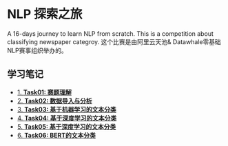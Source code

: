 # NLP 探索之旅
A 16-days journey to learn NLP from scratch. This is a competition about classifying newspaper categroy.
这个比赛是由阿里云天池& Datawhale零基础NLP赛事组织举办的。 

## 学习笔记
- [1. **Task01: 赛题理解**](https://github.com/y25xiang/NLP-/blob/master/NLP学习打卡Task%2001.md)
- [2. **Task02: 数据导入与分析**](https://github.com/y25xiang/NLP-/blob/master/NLP学习打卡Task%2002.md)
- [3. **Task03: 基于机器学习的文本分类**](https://github.com/y25xiang/NLP-/blob/master/NLP学习打卡Task%2003.md)
- [4. **Task04: 基于深度学习的文本分类**](https://github.com/y25xiang/NLP-/blob/master/NLP学习打卡Task%2004.md)
- [5. **Task05: 基于深度学习的文本分类**](https://github.com/y25xiang/NLP-/blob/master/NLP学习打卡Task%2005.md)
- [6. **Task06: BERT的文本分类**](https://github.com/y25xiang/NLP-/blob/master/NLP学习打卡Task%2006.md)
